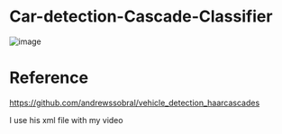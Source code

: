 # Car-detection-Cascade-Classifier


![image](https://user-images.githubusercontent.com/108604868/183241531-16f3d4b2-a108-4816-9465-40b21fad5cd2.png)




# Reference
https://github.com/andrewssobral/vehicle_detection_haarcascades

I use his xml file with my video
